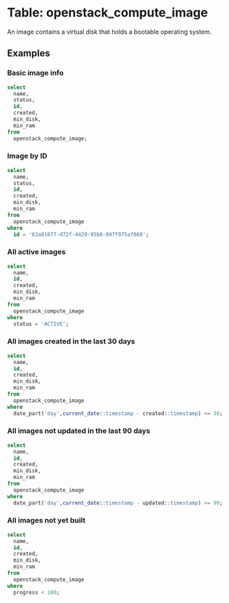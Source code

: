 # Table: openstack_compute_image

An image contains a virtual disk that holds a bootable operating system.

## Examples

### Basic image info

```sql
select
  name,
  status,
  id,
  created,
  min_disk,
  min_ram
from
  openstack_compute_image;
```

### Image by ID

```sql
select
  name,
  status,
  id,
  created,
  min_disk,
  min_ram
from
  openstack_compute_image
where
  id = '63a81077-d72f-4429-95b0-897f975af068';
```

### All active images

```sql
select
  name,
  id,
  created,
  min_disk,
  min_ram
from
  openstack_compute_image
where
  status = 'ACTIVE';
```

### All images created in the last 30 days

```sql
select
  name,
  id,
  created,
  min_disk,
  min_ram
from
  openstack_compute_image
where
  date_part('day',current_date::timestamp - created::timestamp) <= 30;
```

### All images not updated in the last 90 days

```sql
select
  name,
  id,
  created,
  min_disk,
  min_ram
from
  openstack_compute_image
where
  date_part('day',current_date::timestamp - updated::timestamp) >= 90;
```

### All images not yet built

```sql
select
  name,
  id,
  created,
  min_disk,
  min_ram
from
  openstack_compute_image
where
  progress < 100;
```